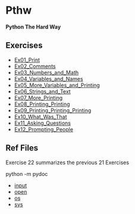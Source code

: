 # Pthw

**Python The Hard Way**

## Exercises

* [Ex01_Print](Exercises/Ex01_Print.py)
* [Ex02_Comments](Exercises/Ex02_Comments.py)
* [Ex03_Numbers_and_Math](Exercises/Ex03_Numbers_and_Math.py)
* [Ex04_Variables_and_Names](Exercises/Ex04_Variables_and_Names.py)
* [Ex05_More_Variables_and_Printing](Exercises/Ex05_More_Variables_and_Printing.py)
* [Ex06_Strings_and_Text](Exercises/Ex06_Strings_and_Text.py)
* [Ex07_More_Printing](Exercises/Ex07_More_Printing.py)
* [Ex08_Printing_Printing](Exercises/Ex08_Printing_Printing.py)
* [Ex09_Printing_Printing_Printing](Exercises/Ex09_Printing_Printing_Printing.py)
* [Ex10_What_Was_That](Exercises/Ex10_What_Was_That.py)
* [Ex11_Asking_Questions](Exercises/Ex11_Asking_Questions.py)
* [Ex12_Prompting_People](Exercises/Ex12_Prompting_People.py)


## Ref Files

Exercise 22 summarizes the previous 21 Exercises

python -m pydoc
* [input](Refs/Pydoc_input.md)
* [open](Refs/Pydoc_open.md)
* [os](Refs/Pydoc_os.md)
* [sys](Refs/Pydocs_sys.md)
